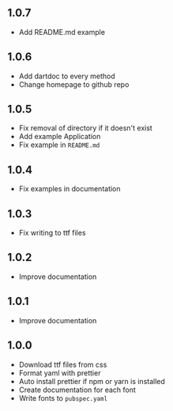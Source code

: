 ## 1.0.7

- Add README.md example

## 1.0.6

- Add dartdoc to every method
- Change homepage to github repo

## 1.0.5

- Fix removal of directory if it doesn't exist
- Add example Application
- Fix example in `README.md`

## 1.0.4

- Fix examples in documentation

## 1.0.3

- Fix writing to ttf files

## 1.0.2

- Improve documentation

## 1.0.1

- Improve documentation

## 1.0.0

- Download ttf files from css
- Format yaml with prettier
- Auto install prettier if npm or yarn is installed
- Create documentation for each font
- Write fonts to `pubspec.yaml`
